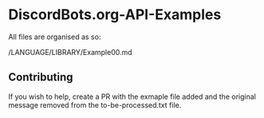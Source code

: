 # DiscordBots.org-API-Examples

All files are organised as so:

/LANGUAGE/LIBRARY/Example00.md

## Contributing
If you wish to help, create a PR with the exmaple file added and the original message removed from the to-be-processed.txt file.
